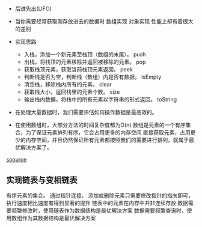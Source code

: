 [](https://github.com/likaia/JavaScript-test/tree/master/src/LinkedListTest)

# [](https://mp.weixin.qq.com/s?__biz=MzA5NTcxOTcyMg==&mid=2247488031&idx=1&sn=cb421a958c25cec2c4afa9280b048e39&chksm=90ba4a5aa7cdc34cb73671758a2f60a8b8e23f80a0dd5f327072ff1dfe0fa0a097523df492c4&scene=21#wechat_redirect)
- 后进先出(LIFO)
- 当你需要经常获取刚存放进去的数据时
数组实现  对象实现 性能上却有着很大的差别
- 实现思路
  - 入栈，添加一个新元素至栈顶（数组的末尾）。  push
  - 出栈，将栈顶的元素移除并返回被移除的元素。  pop
  - 获取栈顶元素，获取当前栈顶元素返回。        peek
  - 判断栈是否为空，判断栈（数组）内是否有数据。 isEmpty
  - 清空栈，移除栈内所有的元素。 clear
  - 获取栈大小，返回栈里的元素个数。 size
  - 输出栈内数据，将栈中的所有元素以字符串的形式返回。 toString


- 在处理大量数据时，我们需要评估如何操作数据是最高效的。
- 在使用数组时，大部分方法的时间复杂度都为O(n)
  数组是元素的一个有序集合，为了保证元素排列有序，它会占用更多的内存空间
  直接获取元素，占用更少的内存空间，并且仍然保证所有元素都按照我们的需要进行排列，就属于最优解决方案了。
  
[soource](https://cloud.tencent.com/developer/article/1687729)
## 实现链表与变相链表
有序元素的集合。 通过指针连接， 添加或删除元素只需要修改指针的指向即可， 执行速度相比速度有得到显著的提升
链表中的元素在内存中并非连续存放
数据需要频繁修改时，使用链表作为数据结构是最优解决方案
数据需要频繁查询时，使用数组作为其数据结构是最优解决方案

